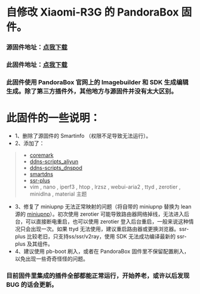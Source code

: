 # 自修改 Xiaomi-R3G 的 PandoraBox 固件。
### 源固件地址：[点我下载](http://downloads.pangubox.com:6380/pandorabox/19.02/targets/ralink/mt7621/PandoraBox-ralink-mt7621-xiaomi-r3g-2019-02-01-git-0231ad4b5-squashfs-sysupgrade.bin) ###
### 此固件地址：[点我下载](https://raw.githubusercontent.com/blioild/PandoraBox-Xiaomi-R3G/main/PandoraBox-ralink-mt7621-xiaomi-r3g-2019-02-01-git-0231ad4b5-squashfs-sysupgrade.bin) ###

### 此固件使用 PandoraBox 官网上的 Imagebuilder 和 SDK 生成编辑生成。除了第三方插件外，其他地方与源固件并没有太大区别。 ###

# 此固件的一些说明：

- 1、删除了源固件的 Smartinfo （权限不足导致无法运行）。
- 2、添加了：
>- [coremark](https://github.com/coolsnowwolf/packages/tree/master/utils/coremark)
>- [ddns-scripts_aliyun](https://github.com/coolsnowwolf/lede/tree/master/package/lean/ddns-scripts_aliyun)
>- [ddns-scripts_dnspod](https://github.com/coolsnowwolf/lede/tree/master/package/lean/ddns-scripts_dnspod)
>- [smartdns](https://github.com/pymumu/openwrt-smartdns)
>- [ssr-plus](https://github.com/maxlicheng/luci-app-ssr-plus)
>- vim , nano , iperf3 , htop , lrzsz , webui-aria2 , ttyd , zerotier , minidlna , material 主题
- 3、修复了 miniupnp 无法正常映射的问题（将自带的 miniupnp 替换为 lean 源的 [miniupnp](https://github.com/coolsnowwolf/packages/tree/master/net/miniupnpd)）。初次使用 zerotier 可能导致路由器网络掉线，无法进入后台，可以直接断电重启，也可以使用 zerotier 登入后台重启，一般来说这种情况只会出现一次。如果 ttyd 无法使用，建议重启路由器或更换浏览器。ssr-plus 比较老旧，只支持ss/ssr/v2ray，使用 SDK 无法成功编译最新的 ssr-plus 及其组件。
- 4、建议使用 pb-boot 刷入，或者在 PandoraBox 固件里不保留配置刷入，以免出现一些奇奇怪怪的问题。
### 目前固件里集成的插件全部都能正常运行，开始养老，或许以后发现 BUG 的话会更新。 ###